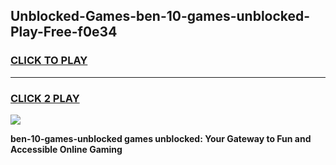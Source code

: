 
## Unblocked-Games-ben-10-games-unblocked-Play-Free-f0e34
<h3>
<a href="https://premium76.site?title=ben-10-games-unblocked&ref=21A">CLICK TO PLAY</a></h3>
<hr>

<h3>
<a href="https://premium76.site?title=ben-10-games-unblocked&ref=21A">CLICK 2 PLAY</a>
  
</h3>

<a href="https://premium76.site?title=ben-10-games-unblocked&ref=21A"><img src="https://clearcache.store/games.png"></a>


**ben-10-games-unblocked games unblocked: Your Gateway to Fun and Accessible Online Gaming**
